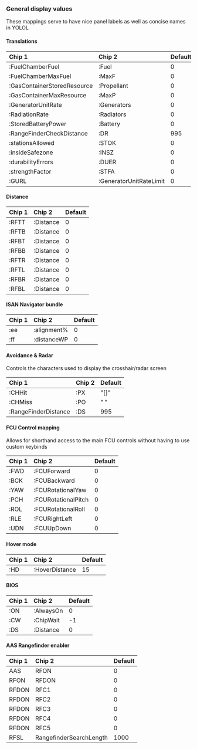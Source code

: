 ### General display values

These mappings serve to have nice panel labels as well as concise names in YOLOL


#### Translations

| Chip 1                        | Chip 2             | Default |
| :---------------------------- | :----------------- | ------- |
| :FuelChamberFuel              | :Fuel              | 0       |
| :FuelChamberMaxFuel           | :MaxF              | 0       |
| :GasContainerStoredResource   | :Propellant        | 0       |
| :GasContainerMaxResource      | :MaxP              | 0       |
| :GeneratorUnitRate            | :Generators        | 0       |
| :RadiationRate                | :Radiators         | 0       |
| :StoredBatteryPower           | :Battery           | 0       |
| :RangeFinderCheckDistance     | :DR                | 995     |
| :stationsAllowed              | :STOK              | 0       |
| :insideSafezone               | :INSZ              | 0       |
| :durabilityErrors             | :DUER              | 0       |
| :strengthFactor               | :STFA              | 0       |
| :GURL                    | :GeneratorUnitRateLimit | 0       |


#### Distance
| Chip 1                        | Chip 2             | Default |
| :---------------------------- | :----------------- | ------- |
| :RFTT                         | :Distance          | 0       |
| :RFTB                         | :Distance          | 0       |
| :RFBT                         | :Distance          | 0       |
| :RFBB                         | :Distance          | 0       |
| :RFTR                         | :Distance          | 0       |
| :RFTL                         | :Distance          | 0       |
| :RFBR                         | :Distance          | 0       |
| :RFBL                         | :Distance          | 0       |

#### ISAN Navigator bundle

| Chip 1                        | Chip 2             | Default |
| :---------------------------- | :----------------- | ------- |
| :ee                           | :alignment%        | 0       |
| :ff                           | :distanceWP        | 0       |


#### Avoidance & Radar

Controls the characters used to display the crosshair/radar screen

| Chip 1                        | Chip 2             | Default |
| :---------------------------- | :----------------- | ------- |
| :CHHit                        | :PX                | "[]"    |
| :CHMiss                       | :PO                | "  "    |
| :RangeFinderDistance          | :DS                | 995     |     


#### FCU Control mapping

Allows for shorthand access to the main FCU controls without having to use custom keybinds

| Chip 1                        | Chip 2             | Default |
| :---------------------------- | :----------------- | ------- |
| :FWD                          | :FCUForward        | 0       |
| :BCK                          | :FCUBackward       | 0       |
| :YAW                          | :FCURotationalYaw  | 0       |
| :PCH                          | :FCURotationalPitch| 0       |
| :ROL                          | :FCURotationalRoll | 0       |
| :RLE                          | :FCURightLeft      | 0       |
| :UDN                          | :FCUUpDown         | 0       |


#### Hover mode

| Chip 1                        | Chip 2             | Default |
| :---------------------------- | :----------------- | ------- |
| :HD                           | :HoverDistance     | 15      | * doubles as approach distance


#### BIOS

| Chip 1                        | Chip 2             | Default |
| :---------------------------- | :----------------- | ------- |
| :ON                           | :AlwaysOn          | 0       |
| :CW                           | :ChipWait          | -1      |
| :DS                           | :Distance          | 0       |


#### AAS Rangefinder enabler

| Chip 1                        | Chip 2             | Default |
| :---------------------------- | :----------------- | ------- |
| AAS                           | RFON               | 0       |
| RFON                          | RFDON              | 0       |
| RFDON                         | RFC1               | 0       |
| RFDON                         | RFC2               | 0       |
| RFDON                         | RFC3               | 0       |
| RFDON                         | RFC4               | 0       |
| RFDON                         | RFC5               | 0       |
| RFSL                          | RangefinderSearchLength | 1000 |


####